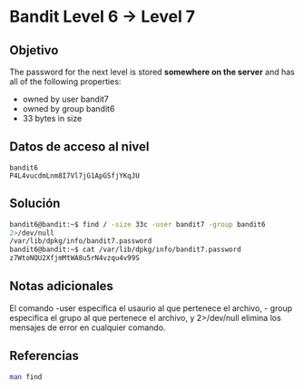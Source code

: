 # Bandit Level 6 → Level 7

## Objetivo
The password for the next level is stored **somewhere on the server** and has all of the following properties:

- owned by user bandit7
- owned by group bandit6
- 33 bytes in size
## Datos de acceso al nivel
```
bandit6
P4L4vucdmLnm8I7Vl7jG1ApGSfjYKqJU
```
## Solución
```bash
bandit6@bandit:~$ find / -size 33c -user bandit7 -group bandit6
2>/dev/null
/var/lib/dpkg/info/bandit7.password
bandit6@bandit:~$ cat /var/lib/dpkg/info/bandit7.password
z7WtoNQU2XfjmMtWA8u5rN4vzqu4v99S
```

## Notas adicionales
El comando -user especifica el usaurio al que pertenece el archivo, - group especifica el grupo al que pertenece el archivo, y 2>/dev/null elimina los mensajes de error en cualquier comando.
## Referencias
```bash
man find
```